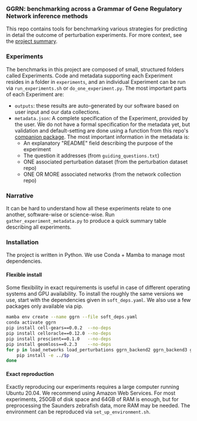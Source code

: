 ### GGRN: benchmarking across a Grammar of Gene Regulatory Network inference methods 

This repo contains tools for benchmarking various strategies for predicting in detail the outcome of perturbation experiments. For more context, see the [project summary](https://docs.google.com/document/d/1vvZi5c0nU3VTvKiWpEka8AtDORxJ3Ymv0ZzoFQwoDoI/edit).

### Experiments

The benchmarks in this project are composed of small, structured folders called Experiments. Code and metadata supporting each Experiment resides in a folder in `experiments`, and an individual Experiment can be run via `run_experiments.sh` or `do_one_experiment.py`. The most important parts of each Experiment are:

- `outputs`: these results are auto-generated by our software based on user input and our data collections.
- `metadata.json`: A complete specification of the Experiment, provided by the user. We do not have a formal specification for the metadata yet, but validation and default-setting are done using a function from this repo's [companion package](https://github.com/ekernf01/perturbation_benchmarking_package). The most important information in the metadata is:
    - An explanatory "README" field describing the purpose of the experiment
    - The question it addresses (from `guiding_questions.txt`)
    - ONE associated perturbation dataset (from the perturbation dataset repo)
    - ONE OR MORE associated networks (from the network collection repo)

### Narrative

It can be hard to understand how all these experiments relate to one another, software-wise or science-wise. Run `gather_experiment_metadata.py` to produce a quick summary table describing all experiments. 

### Installation

The project is written in Python. We use Conda + Mamba to manage most dependencies.

#### Flexible install

Some flexibility in exact requirements is useful in case of different operating systems and GPU availability.
To install the roughly the same versions we use, start with the dependencies given in `soft_deps.yaml`. We also use a few packages only available via pip.

```bash
mamba env create --name ggrn --file soft_deps.yaml
conda activate ggrn
pip install cell-gears==0.0.2  --no-deps
pip install celloracle==0.12.0 --no-deps
pip install prescient==0.1.0   --no-deps 
pip install geomloss==0.2.3    --no-deps 
for p in load_networks load_perturbations ggrn_backend2 ggrn_backend3 ggrn perturbation_benchmarking_package do
    pip install -e ../$p
done
```

#### Exact reproduction

Exactly reproducing our experiments requires a large computer running Ubuntu 20.04. We recommend using Amazon Web Services. For most experiments, 250GB of disk space and 64GB of RAM is enough, but for preprocessing the Saunders zebrafish data, more RAM may be needed. The environment can be reproduced via `set_up_environment.sh`. 